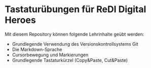 # Tastaturübungen für ReDI Digital Heroes

Mit diesem Repository können folgende Lehrinhalte geübt werden:

- Grundlegende Verwendung des Versionskontrollsystems Git
- Die Markdown-Sprache
- Cursorbewegung und Markierungen 
- Grundlegende Tastaturkürzel (Copy&Paste, Cut&Paste)
